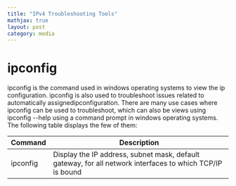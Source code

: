 ```yaml
---
title: "IPv4 Troubleshooting Tools"
mathjax: true
layout: post
category: media
---
```


<h1>ipconfig</h1>
ipconfig is the command used in windows operating systems to view the ip configuration. ipconfig is also used to troubleshoot issues related to automatically assignedipconfiguration.
There are many use cases where ipconfig can be used to troubleshoot, which can also be views using ipconfig --help using a command prompt in windows operating systems. The following table
displays the few of them:

| Command                     | Description                                                                           |
| --------------------------- | ------------------------------------------------------------------------------------- |
| ipconfig                    | Display the IP address, subnet mask, default gateway, for all network interfaces to which TCP/IP is bound|

